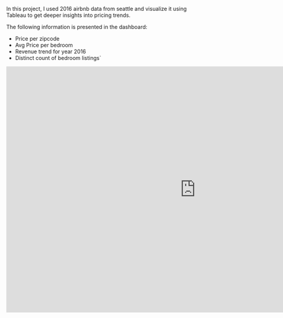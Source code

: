 <p>In this project, I used 2016 airbnb data from seattle and visualize it using Tableau to get deeper insights into pricing trends. </p>

The following information is presented in the dashboard:
 - Price per zipcode 
 - Avg Price per bedroom
 - Revenue trend for year 2016
 - Distinct count of bedroom listings`

<iframe seamless frameborder="0" src="https://public.tableau.com/views/AirbnbFullproject_16917135159280/SeattlePricingTrendDashboard2016?:embed=yes&:display_count=yes&:showVizHome=no" width = '1000' height = '650' scrolling='yes' ></iframe> 
